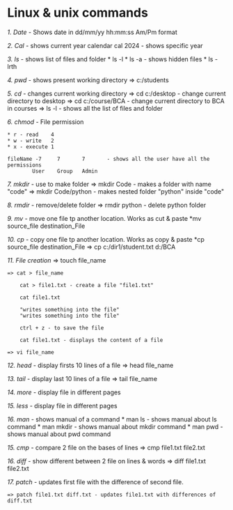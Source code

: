 # Linux & unix commands

_1. Date_ - Shows date in dd/mm/yy hh:mm:ss Am/Pm format

_2. Cal_ - shows current year calendar
    cal 2024 - shows specific year

_3. ls_ - shows list of files and folder
    * ls -l
    * ls -a - shows hidden files
    * ls -lrth

_4. pwd_ - shows present working directory
    => c:/students

_5. cd_ - changes current working directory
    => cd c:/desktop - change current directory to desktop
    => cd c:/course/BCA - change current directory to BCA in courses
    => ls -l - shows all the list of files and folder

_6. chmod_ - File permission

    * r - read    4
    * w - write   2
    * x - execute 1

    fileName -7     7       7       - shows all the user have all the permissions
            User    Group   Admin

_7. mkdir_ - use to make folder
    => mkdir Code - makes a folder with name "code"
    => mkdir Code/python - makes nested folder "python" inside "code"

_8. rmdir_ - remove/delete folder
    => rmdir python - delete python folder

_9. mv_ - move one file tp another location.  Works as cut & paste 
    *mv source_file destination_File 
    
_10. cp_ - copy one file tp another location. Works as copy & paste
    *cp source_file destination_File 
    => cp c:/dir1/student.txt d:/BCA

_11. File creation_ 
    => touch file_name

    => cat > file_name
        
        cat > file1.txt - create a file "file1.txt"

        cat file1.txt
        
        "writes something into the file"
        "writes something into the file"

        ctrl + z - to save the file

        cat file1.txt - displays the content of a file

    => vi file_name

_12. head_ - display firsts 10 lines of a file
    => head file_name

_13. tail_ - display last 10 lines of a file
    => tail file_name

_14. more_ - display file in different pages

_15. less_ - display file in different pages

_16. man_ - shows manual of a command
    * man ls    - shows manual about ls command 
    * man mkdir - shows manual about mkdir command 
    * man pwd   - shows manual about pwd command 

_15. cmp_ - compare 2 file on the bases of lines
    => cmp file1.txt file2.txt 

_16. diff_ - show different between 2 file on lines & words
    => diff file1.txt file2.txt 

_17. patch_ - updates first file with the difference of second file. 

    => patch file1.txt diff.txt - updates file1.txt with differences of diff.txt




